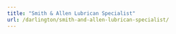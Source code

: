 ```yaml
---
title: "Smith & Allen Lubrican Specialist"
url: /darlington/smith-and-allen-lubrican-specialist/
---
```

